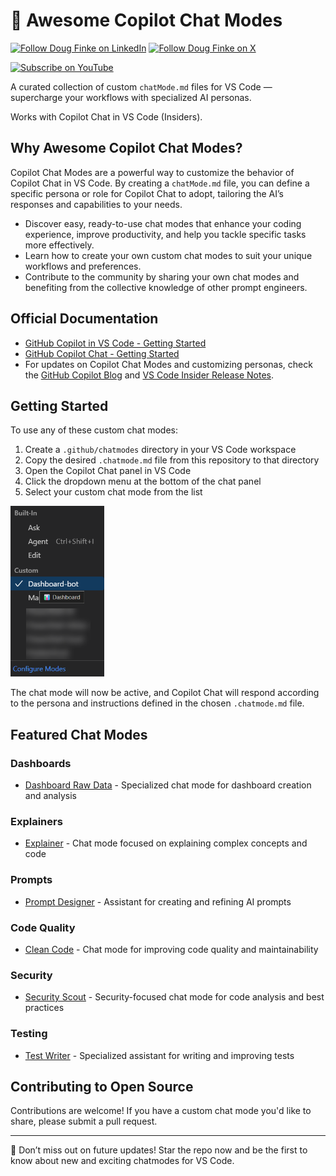 # 🧠 Awesome Copilot Chat Modes

[![Follow Doug Finke on LinkedIn](https://img.shields.io/badge/Follow-Doug%20Finke%20on%20LinkedIn-blue?logo=linkedin&style=flat-square)](https://www.linkedin.com/in/douglasfinke) [![Follow Doug Finke on X](https://img.shields.io/badge/Follow-Doug%20Finke%20on%20X-black?logo=x&style=flat-square)](https://x.com/dfinke)

[![Subscribe on YouTube](https://img.shields.io/badge/Subscribe-YouTube-red?logo=youtube&style=for-the-badge)](https://www.youtube.com/dougfinke/videos)


A curated collection of custom `chatMode.md` files for VS Code — supercharge your workflows with specialized AI personas.

Works with Copilot Chat in VS Code (Insiders).

## Why Awesome Copilot Chat Modes?

Copilot Chat Modes are a powerful way to customize the behavior of Copilot Chat in VS Code. By creating a `chatMode.md` file, you can define a specific persona or role for Copilot Chat to adopt, tailoring the AI’s responses and capabilities to your needs.

- Discover easy, ready-to-use chat modes that enhance your coding experience, improve productivity, and help you tackle specific tasks more effectively.
- Learn how to create your own custom chat modes to suit your unique workflows and preferences.
- Contribute to the community by sharing your own chat modes and benefiting from the collective knowledge of other prompt engineers.

## Official Documentation

- [GitHub Copilot in VS Code - Getting Started](https://docs.github.com/en/copilot/github-copilot-in-the-editor/getting-started-with-github-copilot-in-visual-studio-code)
- [GitHub Copilot Chat - Getting Started](https://docs.github.com/en/copilot/github-copilot-chat/getting-started-with-github-copilot-chat)
- For updates on Copilot Chat Modes and customizing personas, check the [GitHub Copilot Blog](https://github.blog/tag/copilot/) and [VS Code Insider Release Notes](https://code.visualstudio.com/insiders/).

## Getting Started

To use any of these custom chat modes:

1. Create a `.github/chatmodes` directory in your VS Code workspace
2. Copy the desired `.chatmode.md` file from this repository to that directory
3. Open the Copilot Chat panel in VS Code
4. Click the dropdown menu at the bottom of the chat panel
5. Select your custom chat mode from the list

<img src="assets/vscode-custom-mode-selection.png" width=150>

The chat mode will now be active, and Copilot Chat will respond according to the persona and instructions defined in the chosen `.chatmode.md` file.

## Featured Chat Modes

### Dashboards
- [Dashboard Raw Data](chatmodes/dashboards/dashboard-raw-data/dashboard-raw-data/dashboard-raw-data.chatmode.md) - Specialized chat mode for dashboard creation and analysis

### Explainers
- [Explainer](chatmodes/explainers/explainer/explainer.chatmode.md) - Chat mode focused on explaining complex concepts and code

### Prompts
- [Prompt Designer](chatmodes/prompts/prompt-designer/prompt-designer.chatmode.md) - Assistant for creating and refining AI prompts

### Code Quality
- [Clean Code](chatmodes/code_quality/clean-code/clean-code.chatmode.md) - Chat mode for improving code quality and maintainability

### Security
- [Security Scout](chatmodes/security/security-scout/security-scout.chatmode.md) - Security-focused chat mode for code analysis and best practices

### Testing
- [Test Writer](chatmodes/testing/test-writer/test-writer.chatmode.md) - Specialized assistant for writing and improving tests

## Contributing to Open Source

Contributions are welcome! If you have a custom chat mode you'd like to share, please submit a pull request.

----
🌟 Don’t miss out on future updates! Star the repo now and be the first to know about new and exciting chatmodes for VS Code.
